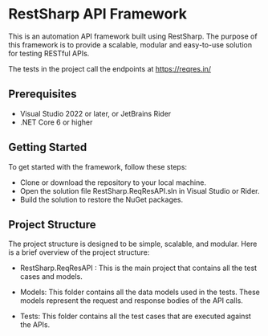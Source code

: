 # RestSharp API Framework #

This is an automation API framework built using RestSharp. The purpose of this framework is to provide a scalable, modular and easy-to-use solution for testing RESTful APIs. 

The tests in the project call the endpoints at https://reqres.in/ 

## Prerequisites ##

* Visual Studio 2022 or later, or JetBrains Rider
* .NET Core 6 or higher

## Getting Started ##
To get started with the framework, follow these steps:

* Clone or download the repository to your local machine.
* Open the solution file RestSharp.ReqResAPI.sln in Visual Studio or Rider.
* Build the solution to restore the NuGet packages.

## Project Structure ##
The project structure is designed to be simple, scalable, and modular. Here is a brief overview of the project structure:

* RestSharp.ReqResAPI : This is the main project that contains all the test cases and models.

* Models: This folder contains all the data models used in the tests. These models represent the request and response bodies of the API calls.

* Tests: This folder contains all the test cases that are executed against the APIs. 


